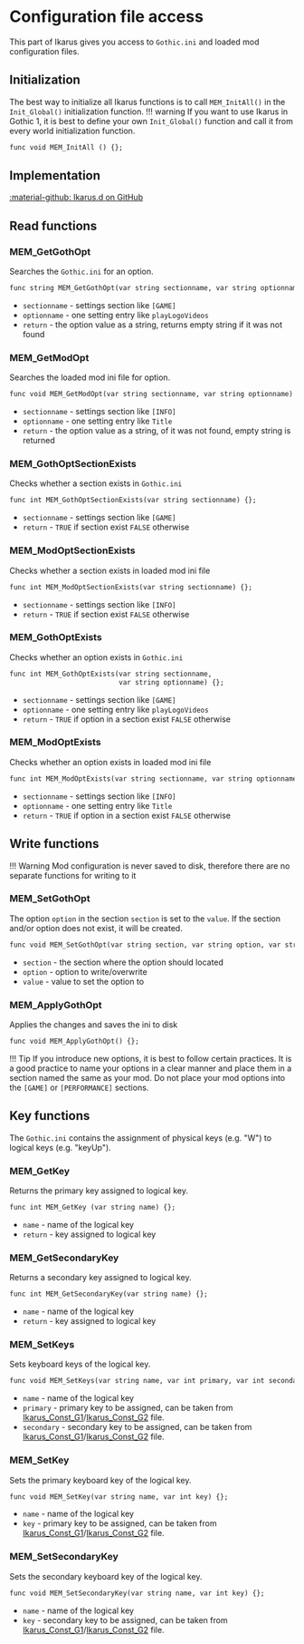# Configuration file access
This part of Ikarus gives you access to `Gothic.ini` and loaded mod configuration files.

## Initialization
The best way to initialize all Ikarus functions is to call `MEM_InitAll()` in the `Init_Global()` initialization function. 
!!! warning
    If you want to use Ikarus in Gothic 1, it is best to define your own `Init_Global()` function and call it from every world initialization function.

```dae
func void MEM_InitAll () {};
```

## Implementation
[:material-github: Ikarus.d on GitHub](https://github.com/Lehona/Ikarus/blob/master/Ikarus.d)

## Read functions

### MEM_GetGothOpt
Searches the `Gothic.ini` for an option.
```dae
func string MEM_GetGothOpt(var string sectionname, var string optionname) {};
```

- `sectionname` - settings section like `[GAME]`
- `optionname` - one setting entry like `playLogoVideos`
- `return` - the option value as a string, returns empty string if it was not found

### MEM_GetModOpt
Searches the loaded mod ini file for option.
```dae
func void MEM_GetModOpt(var string sectionname, var string optionname) {};
```

- `sectionname` - settings section like `[INFO]`
- `optionname` - one setting entry like `Title`
- `return` - the option value as a string, of it was not found, empty string is returned

### MEM_GothOptSectionExists
Checks whether a section exists in `Gothic.ini`
```dae
func int MEM_GothOptSectionExists(var string sectionname) {};
```

- `sectionname` - settings section like `[GAME]`
- `return` - `TRUE` if section exist `FALSE` otherwise

### MEM_ModOptSectionExists
Checks whether a section exists in loaded mod ini file
```dae
func int MEM_ModOptSectionExists(var string sectionname) {};
```

- `sectionname` - settings section like `[INFO]`
- `return` - `TRUE` if section exist `FALSE` otherwise

### MEM_GothOptExists
Checks whether an option exists in `Gothic.ini`
```dae
func int MEM_GothOptExists(var string sectionname,
                           var string optionname) {};
```

- `sectionname` - settings section like `[GAME]`
- `optionname` - one setting entry like `playLogoVideos`
- `return` - `TRUE` if option in a section exist `FALSE` otherwise

### MEM_ModOptExists
Checks whether an option exists in loaded mod ini file
```dae
func int MEM_ModOptExists(var string sectionname, var string optionname) {};
```

- `sectionname` - settings section like `[INFO]`
- `optionname` - one setting entry like `Title`
- `return` - `TRUE` if option in a section exist `FALSE` otherwise

## Write functions
!!! Warning
    Mod configuration is never saved to disk, therefore there are no separate functions for writing to it

### MEM_SetGothOpt
The option `option` in the section `section` is set to the `value`. If the section and/or option does not exist, it will be created.
```dae
func void MEM_SetGothOpt(var string section, var string option, var string value) {};
```

- `section` - the section where the option should located
- `option` - option to write/overwrite
- `value` - value to set the option to

### MEM_ApplyGothOpt
Applies the changes and saves the ini to disk
```dae
func void MEM_ApplyGothOpt() {};
```

!!! Tip
    If you introduce new options, it is best to follow certain practices. It is a good practice to name your options in a clear manner and place them in a section named the same as your mod. Do not place your mod options into the `[GAME]` or `[PERFORMANCE]` sections.


## Key functions
The `Gothic.ini` contains the assignment of physical keys (e.g. "W") to logical keys (e.g. "keyUp").

### MEM_GetKey
Returns the primary key assigned to logical key.
```dae
func int MEM_GetKey (var string name) {};
```

- `name` - name of the logical key
- `return` - key assigned to logical key

### MEM_GetSecondaryKey
Returns a secondary key assigned to logical key.
```dae
func int MEM_GetSecondaryKey(var string name) {};
```

- `name` - name of the logical key
- `return` - key assigned to logical key

### MEM_SetKeys
Sets keyboard keys of the logical key.
```dae
func void MEM_SetKeys(var string name, var int primary, var int secondary) {};
```

- `name` - name of the logical key
- `primary` - primary key to be assigned, can be taken from [Ikarus_Const_G1](https://github.com/Lehona/Ikarus/blob/master/Ikarus_Const_G1.d)/[Ikarus_Const_G2](https://github.com/Lehona/Ikarus/blob/master/Ikarus_Const_G2.d) file.
- `secondary` - secondary key to be assigned, can be taken from [Ikarus_Const_G1](https://github.com/Lehona/Ikarus/blob/master/Ikarus_Const_G1.d)/[Ikarus_Const_G2](https://github.com/Lehona/Ikarus/blob/master/Ikarus_Const_G2.d) file.
### MEM_SetKey
Sets the primary keyboard key of the logical key.
```dae
func void MEM_SetKey(var string name, var int key) {};
```

- `name` - name of the logical key
- `key` - primary key to be assigned, can be taken from [Ikarus_Const_G1](https://github.com/Lehona/Ikarus/blob/master/Ikarus_Const_G1.d)/[Ikarus_Const_G2](https://github.com/Lehona/Ikarus/blob/master/Ikarus_Const_G2.d) file.
### MEM_SetSecondaryKey
Sets the secondary keyboard key of the logical key.
```dae
func void MEM_SetSecondaryKey(var string name, var int key) {};
```

- `name` - name of the logical key
- `key` - secondary key to be assigned, can be taken from [Ikarus_Const_G1](https://github.com/Lehona/Ikarus/blob/master/Ikarus_Const_G1.d)/[Ikarus_Const_G2](https://github.com/Lehona/Ikarus/blob/master/Ikarus_Const_G2.d) file.
